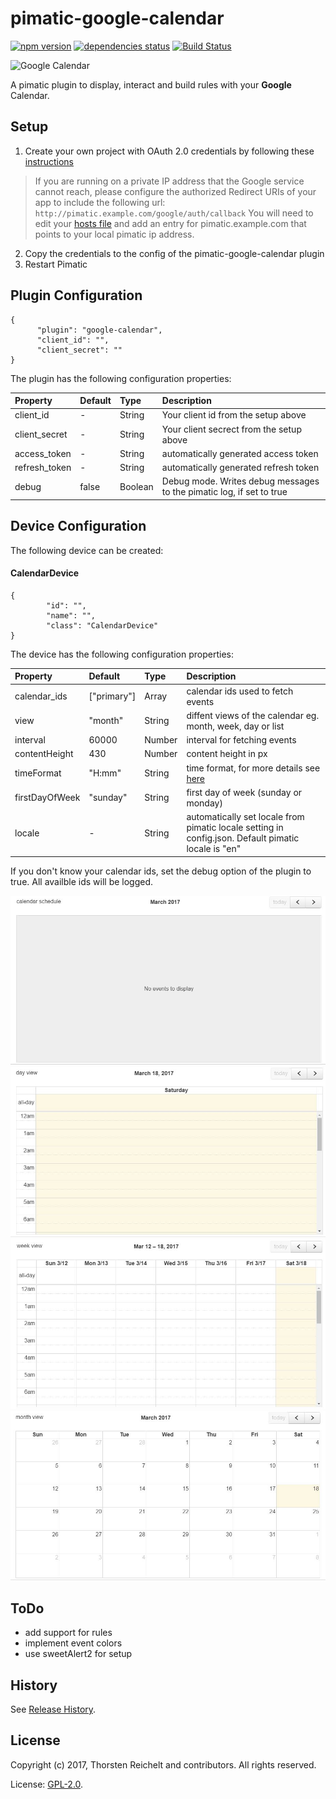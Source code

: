 # pimatic-google-calendar

[![npm version](https://badge.fury.io/js/pimatic-google-calendar.svg)](http://badge.fury.io/js/pimatic-google-calendar)
[![dependencies status](https://david-dm.org/thost96/pimatic-google-calendar/status.svg)](https://david-dm.org/thost96/pimatic-google-calendar)
[![Build Status](https://travis-ci.org/thost96/pimatic-google-calendar.svg?branch=master)](https://travis-ci.org/thost96/pimatic-google-calendar)

![Google Calendar](https://upload.wikimedia.org/wikipedia/commons/thumb/e/e9/Google_Calendar.png/145px-Google_Calendar.png)

A pimatic plugin to display, interact and build rules with your **Google** Calendar.

## Setup 
1. Create your own project with OAuth 2.0 credentials by following these [instructions](https://developers.google.com/api-client-library/javascript/start/start-js#Getkeysforyourapplication)

> If you are running on a private IP address that the Google service cannot reach, please configure the authorized Redirect URIs of your app to include the following url: `http://pimatic.example.com/google/auth/callback` You will need to edit your [hosts file](https://en.wikipedia.org/wiki/Hosts_(file)) and add an entry for pimatic.example.com that points to your local pimatic ip address.

2. Copy the credentials to the config of the pimatic-google-calendar plugin
3. Restart Pimatic 

## Plugin Configuration

	{
          "plugin": "google-calendar",
          "client_id": "",
          "client_secret": ""
    }

The plugin has the following configuration properties:

| Property          | Default  | Type    | Description                                 |
|:------------------|:---------|:--------|:--------------------------------------------|
| client_id         | -		   | String  | Your client id from the setup above |
| client_secret     | -		   | String  | Your client secrect from the setup above |
| access_token      | -		   | String  | automatically generated access token |
| refresh_token     | -    	   | String  | automatically generated refresh token |
| debug             | false    | Boolean | Debug mode. Writes debug messages to the pimatic log, if set to true |

## Device Configuration
The following device can be created: 

#### CalendarDevice

	{
			"id": "",
			"name": "",
			"class": "CalendarDevice"
	}

The device has the following configuration properties:

| Property          | Default    | Type    | Description                                 |
|:------------------|:-----------|:--------|:--------------------------------------------|
| calendar_ids      | ["primary"]| Array   | calendar ids used to fetch events |
| view 				| "month"    | String  | diffent views of the calendar eg. month, week, day or list |
| interval          | 60000      | Number  | interval for fetching events |
| contentHeight     | 430        | Number  | content height in px |
| timeFormat        | "H:mm"     | String  | time format, for more details see [here](https://fullcalendar.io/docs/text/timeFormat/) |
| firstDayOfWeek	| "sunday"   | String  | first day of week (sunday or monday) |
| locale			| -	         | String  | automatically set locale from pimatic locale setting in config.json. Default pimatic locale is "en" |

If you don't know your calendar ids, set the debug option of the plugin to true. All availble ids will be logged. 

![ListView](https://github.com/thost96/pimatic-google-calendar/raw/master/assets/ListView.jpg)
![DayView](https://github.com/thost96/pimatic-google-calendar/raw/master/assets/DayView.jpg)
![WeekView](https://github.com/thost96/pimatic-google-calendar/raw/master/assets/WeekView.jpg)
![MonthView](https://github.com/thost96/pimatic-google-calendar/raw/master/assets/MonthView.jpg)

## ToDo

* add support for rules
* implement event colors
* use sweetAlert2 for setup

## History

See [Release History](https://github.com/thost96/pimatic-google-calendar/blob/master/History.md).

## License 

Copyright (c) 2017, Thorsten Reichelt and contributors. All rights reserved.

License: [GPL-2.0](https://github.com/thost96/pimatic-google-calendar/blob/master/LICENSE.md).
